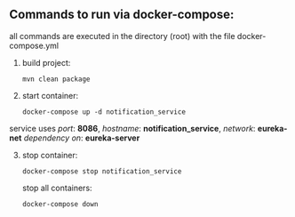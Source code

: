 ## Commands to run via docker-compose:

all commands are executed in the directory (root) with the file docker-compose.yml

1. build project:
   ```
   mvn clean package
   ```
1. start container:
   ``` 
   docker-compose up -d notification_service 
   ```
service uses *port*: **8086**, *hostname*: **notification_service**, *network*: **eureka-net** *dependency on*: **eureka-server**

3. stop container:
   ``` 
   docker-compose stop notification_service 
   ```

   stop all containers:
   ``` 
   docker-compose down 
   ```